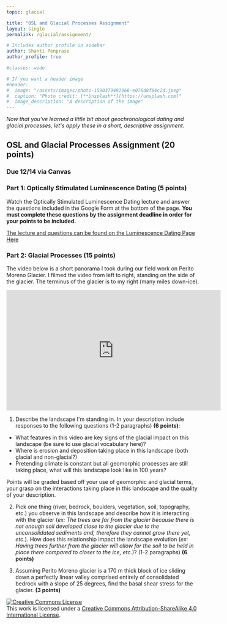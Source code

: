 ```yaml
---
topic: glacial

title: "OSL and Glacial Processes Assignment"
layout: single
permalink: /glacial/assignment/

# Includes author profile in sidebar
author: Shanti Penprase
author_profile: true

#classes: wide

# If you want a header image
#header:
#  image: "/assets/images/photo-1590379492966-e076d8f84c2d.jpeg"
#  caption: "Photo credit: [**Unsplash**](https://unsplash.com)"
#  image_description: "A description of the image"
---
```

*Now that you've learned a little bit about geochronological dating and glacial processes, let's apply these in a short, descriptive assignment.*

## OSL and Glacial Processes Assignment (20 points)
### Due 12/14 via Canvas

### Part 1: Optically Stimulated Luminescence Dating (5 points)
Watch the Optically Stimulated Luminescence Dating lecture and answer the questions included in the Google Form at the bottom of the page. **You must complete these questions by the assignment deadline in order for your points to be included.**

[The lecture and questions can be found on the Luminescence Dating Page Here](https://geomorphonline.github.io/geochronology/OSL/)

### Part 2: Glacial Processes (15 points)
The video below is a short panorama I took during our field work on Perito Moreno Glacier. I filmed the video from left to right, standing on the side of the glacier. The terminus of the glacier is to my right (many miles down-ice).

<iframe width="560" height="315" src="https://www.youtube.com/embed/s2vsPv9Yf6U" frameborder="0" allow="accelerometer; autoplay; clipboard-write; encrypted-media; gyroscope; picture-in-picture" allowfullscreen></iframe>


1. Describe the landscape I'm standing in. In your description include responses to the following questions (1-2 paragraphs) **(6 points)**:
* What features in this video are key signs of the glacial impact on this landscape (be sure to use glacial vocabulary here)?
* Where is erosion and deposition taking place in this landscape (both glacial and non-glacial?)
* Pretending climate is constant but all geomorphic processes are still taking place, what will this landscape look like in 100 years?

Points will be graded based off your use of geomorphic and glacial terms, your grasp on the interactions taking place in this landscape and the quality of your description.

2. Pick one thing (river, bedrock, boulders, vegetation, soil, topography, etc.) you observe in this landscape and describe how it is interacting with the glacier (*ex: The trees are far from the glacier because there is not enough soil developed close to the glacier due to the unconsolidated sediments and, therefore they cannot grow there yet, etc.*). How does this relationship impact the landscape evolution (*ex: Having trees further from the glacier will allow for the soil to be held in place there compared to closer to the ice, etc.*)? (1-2 paragraphs) **(6 points)**


3. Assuming Perito Moreno glacier is a 170 m thick block of ice sliding down a perfectly linear valley comprised entirely of consolidated bedrock with a slope of 25 degrees, find the basal shear stress for the glacier. **(3 points)**


<a rel="license" href="http://creativecommons.org/licenses/by-sa/4.0/"><img alt="Creative Commons License" style="border-width:0" src="https://i.creativecommons.org/l/by-sa/4.0/88x31.png" /></a><br />This work is licensed under a <a rel="license" href="http://creativecommons.org/licenses/by-sa/4.0/">Creative Commons Attribution-ShareAlike 4.0 International License</a>.
